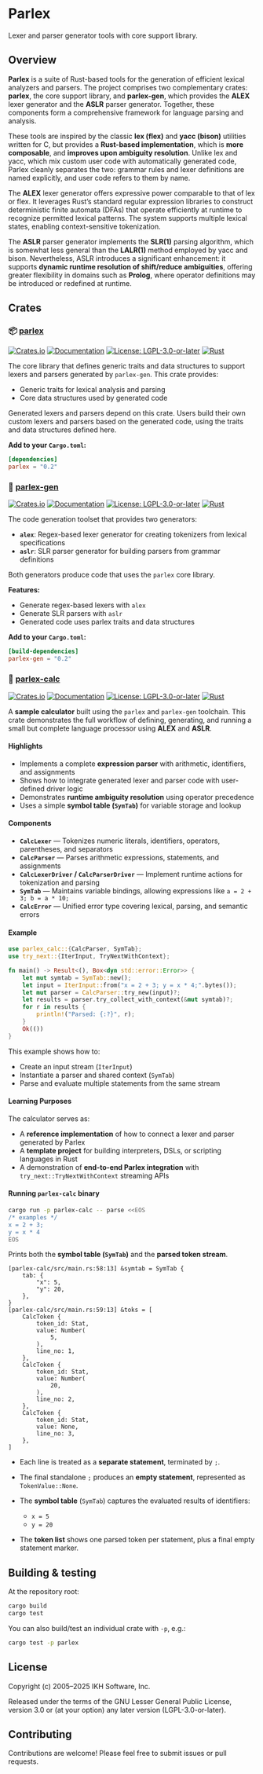 # Parlex

Lexer and parser generator tools with core support library.

## Overview

**Parlex** is a suite of Rust-based tools for the generation of efficient lexical analyzers and parsers. The project comprises two complementary crates: **parlex**, the core support library, and **parlex-gen**, which provides the **ALEX** lexer generator and the **ASLR** parser generator. Together, these components form a comprehensive framework for language parsing and analysis.

These tools are inspired by the classic **lex (flex)** and **yacc (bison)** utilities written for C, but provides a **Rust-based implementation**, which is **more composable**, and **improves upon ambiguity resolution**. Unlike lex and yacc, which mix custom user code with automatically generated code, Parlex cleanly separates the two: grammar rules and lexer definitions are named explicitly, and user code refers to them by name.

The **ALEX** lexer generator offers expressive power comparable to that of lex or flex. It leverages Rust’s standard regular expression libraries to construct deterministic finite automata (DFAs) that operate efficiently at runtime to recognize permitted lexical patterns. The system supports multiple lexical states, enabling context-sensitive tokenization.

The **ASLR** parser generator implements the **SLR(1)** parsing algorithm, which is somewhat less general than the **LALR(1)** method employed by yacc and bison. Nevertheless, ASLR introduces a significant enhancement: it supports **dynamic runtime resolution of shift/reduce ambiguities**, offering greater flexibility in domains such as **Prolog**, where operator definitions may be introduced or redefined at runtime.

## Crates

### 📦 [parlex](./parlex)

[![Crates.io](https://img.shields.io/crates/v/parlex.svg)](https://crates.io/crates/parlex)
[![Documentation](https://docs.rs/parlex/badge.svg)](https://docs.rs/parlex)
[![License: LGPL-3.0-or-later](https://img.shields.io/badge/License-LGPL%203.0--or--later-blue.svg)](https://www.gnu.org/licenses/lgpl-3.0)
[![Rust](https://img.shields.io/badge/rust-stable-brightgreen.svg)](https://www.rust-lang.org)

The core library that defines generic traits and data structures to support lexers and parsers generated by `parlex-gen`. This crate provides:

- Generic traits for lexical analysis and parsing
- Core data structures used by generated code

Generated lexers and parsers depend on this crate. Users build their own custom lexers and parsers based on the generated code, using the traits and data structures defined here.

**Add to your `Cargo.toml`:**
```toml
[dependencies]
parlex = "0.2"
```

### 🔧 [parlex-gen](./parlex-gen)

[![Crates.io](https://img.shields.io/crates/v/parlex-gen.svg)](https://crates.io/crates/parlex-gen)
[![Documentation](https://docs.rs/parlex-gen/badge.svg)](https://docs.rs/parlex-gen)
[![License: LGPL-3.0-or-later](https://img.shields.io/badge/License-LGPL%203.0--or--later-blue.svg)](https://www.gnu.org/licenses/lgpl-3.0)
[![Rust](https://img.shields.io/badge/rust-stable-brightgreen.svg)](https://www.rust-lang.org)

The code generation toolset that provides two generators:

- **`alex`**: Regex-based lexer generator for creating tokenizers from lexical specifications
- **`aslr`**: SLR parser generator for building parsers from grammar definitions

Both generators produce code that uses the `parlex` core library.

**Features:**
- Generate regex-based lexers with `alex`
- Generate SLR parsers with `aslr`
- Generated code uses parlex traits and data structures

**Add to your `Cargo.toml`:**
```toml
[build-dependencies]
parlex-gen = "0.2"
```

### 🧮 [parlex-calc](./parlex-calc)

[![Crates.io](https://img.shields.io/crates/v/parlex-calc.svg)](https://crates.io/crates/parlex-calc)
[![Documentation](https://docs.rs/parlex-calc/badge.svg)](https://docs.rs/parlex-calc)
[![License: LGPL-3.0-or-later](https://img.shields.io/badge/License-LGPL%203.0--or--later-blue.svg)](https://www.gnu.org/licenses/lgpl-3.0)
[![Rust](https://img.shields.io/badge/rust-stable-brightgreen.svg)](https://www.rust-lang.org)

A **sample calculator** built using the `parlex` and `parlex-gen` toolchain.
This crate demonstrates the full workflow of defining, generating, and running a small but complete language processor using **ALEX** and **ASLR**.

#### Highlights

* Implements a complete **expression parser** with arithmetic, identifiers, and assignments
* Shows how to integrate generated lexer and parser code with user-defined driver logic
* Demonstrates **runtime ambiguity resolution** using operator precedence
* Uses a simple **symbol table (`SymTab`)** for variable storage and lookup

#### Components

* **`CalcLexer`** — Tokenizes numeric literals, identifiers, operators, parentheses, and separators
* **`CalcParser`** — Parses arithmetic expressions, statements, and assignments
* **`CalcLexerDriver` / `CalcParserDriver`** — Implement runtime actions for tokenization and parsing
* **`SymTab`** — Maintains variable bindings, allowing expressions like `a = 2 + 3; b = a * 10;`
* **`CalcError`** — Unified error type covering lexical, parsing, and semantic errors

#### Example

```rust
use parlex_calc::{CalcParser, SymTab};
use try_next::{IterInput, TryNextWithContext};

fn main() -> Result<(), Box<dyn std::error::Error>> {
    let mut symtab = SymTab::new();
    let input = IterInput::from("x = 2 + 3; y = x * 4;".bytes());
    let mut parser = CalcParser::try_new(input)?;
    let results = parser.try_collect_with_context(&mut symtab)?;
    for r in results {
        println!("Parsed: {:?}", r);
    }
    Ok(())
}
```

This example shows how to:

* Create an input stream (`IterInput`)
* Instantiate a parser and shared context (`SymTab`)
* Parse and evaluate multiple statements from the same stream

#### Learning Purposes

The calculator serves as:

* A **reference implementation** of how to connect a lexer and parser generated by Parlex
* A **template project** for building interpreters, DSLs, or scripting languages in Rust
* A demonstration of **end-to-end Parlex integration** with `try_next::TryNextWithContext` streaming APIs


#### Running `parlex-calc` binary

```bash
cargo run -p parlex-calc -- parse <<EOS
/* examples */
x = 2 + 3;
y = x * 4
EOS
```

Prints both the **symbol table (`SymTab`)** and the **parsed token stream**.

```text
[parlex-calc/src/main.rs:58:13] &symtab = SymTab {
    tab: {
        "x": 5,
        "y": 20,
    },
}
[parlex-calc/src/main.rs:59:13] &toks = [
    CalcToken {
        token_id: Stat,
        value: Number(
            5,
        ),
        line_no: 1,
    },
    CalcToken {
        token_id: Stat,
        value: Number(
            20,
        ),
        line_no: 2,
    },
    CalcToken {
        token_id: Stat,
        value: None,
        line_no: 3,
    },
]
```

* Each line is treated as a **separate statement**, terminated by `;`.
* The final standalone `;` produces an **empty statement**, represented as `TokenValue::None`.
* The **symbol table** (`SymTab`) captures the evaluated results of identifiers:

  * `x = 5`
  * `y = 20`

* The **token list** shows one parsed token per statement, plus a final empty statement marker.



## Building & testing

At the repository root:

```bash
cargo build
cargo test
```

You can also build/test an individual crate with `-p`, e.g.:

```bash
cargo test -p parlex
```

## License

Copyright (c) 2005–2025 IKH Software, Inc.

Released under the terms of the GNU Lesser General Public License, version 3.0 or (at your option) any later version (LGPL-3.0-or-later).

## Contributing

Contributions are welcome! Please feel free to submit issues or pull requests.
